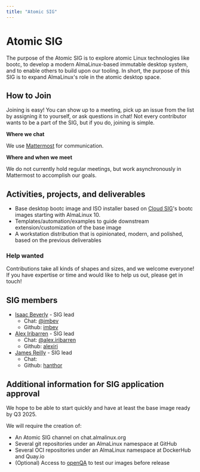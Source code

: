 ```yaml
---
title: "Atomic SIG"
---
```

# Atomic SIG

The purpose of the Atomic SIG is to explore atomic Linux technologies like bootc, to develop a modern AlmaLinux-based immutable desktop system, and to enable others to build upon our tooling. In short, the purpose of this SIG is to expand AlmaLinux's role in the atomic desktop space.

## How to Join

Joining is easy! You can show up to a meeting, pick up an issue from the list by assigning it to yourself, or ask questions in chat! Not every contributor wants to be a part of the SIG, but if you do, joining is simple. 

**Where we chat**

We use [Mattermost](https://chat.almalinux.org/almalinux/channels/sigatomic) for communication.

**Where and when we meet**

We do not currently hold regular meetings, but work asynchronously in Mattermost to accomplish our goals.

## Activities, projects, and deliverables

* Base desktop bootc image and ISO installer based on [Cloud SIG](https://wiki.almalinux.org/sigs/Cloud.html)'s bootc images starting with AlmaLinux 10.
* Templates/automation/examples to guide downstream extension/customization of the base image
* A workstation distribution that is opinionated, modern, and polished, based on the previous deliverables

### Help wanted

Contributions take all kinds of shapes and sizes, and we welcome everyone! If you have expertise or time and would like to help us out, please get in touch!

## SIG members
 
 * [Isaac Beverly](mailto:imbev@protonmail.com) - SIG lead
 	* Chat: [@imbev](https://chat.almalinux.org/almalinux/messages/@imbev)
 	* Github: [imbev](https://github.com/imbev)
 * [Alex Iribarren](mailto:alex@almalinux.org) - SIG lead
 	* Chat: [@alex.iribarren](https://chat.almalinux.org/almalinux/messages/@alex.iribarren)
 	* Github: [alexiri](https://github.com/alexiri/)
 * [James Reilly](mailto:jreilly1821@gmail.com) - SIG lead
 	* Chat: []()
 	* Github: [hanthor](https://github.com/hanthor)

## Additional information for SIG application approval

We hope to be able to start quickly and have at least the base image ready by Q3 2025.

We will require the creation of:
* An Atomic SIG channel on chat.almalinux.org
* Several git repositories under an AlmaLinux namespace at GitHub
* Several OCI repositories under an AlmaLinux namespace at DockerHub and Quay.io
* (Optional) Access to [openQA](https://openqa.almalinux.org/) to test our images before release
